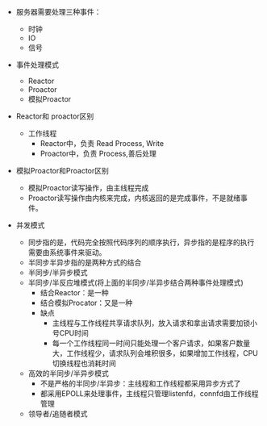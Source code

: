 ﻿- 服务器需要处理三种事件：
  - 时钟
  - IO
  - 信号
- 事件处理模式
  - Reactor
  - Proactor
  - 模拟Proactor
  
- Reactor和 proactor区别
    - 工作线程
        - Reactor中，负责 Read Process, Write 
        - Proactor中，负责 Process,善后处理
- 模拟Proactor和Proactor区别
    - 模拟Proactor读写操作，由主线程完成
    - Proactor读写操作由内核来完成，内核返回的是完成事件，不是就绪事件。

- 并发模式
  - 同步指的是，代码完全按照代码序列的顺序执行，异步指的是程序的执行需要由系统事件来驱动。
  - 半同步半异步指的是两种方式的结合
  - 半同步/半异步模式
  - 半同步/半反应堆模式(将上面的半同步/半异步结合两种事件处理模式)
    - 结合Reactor：是一种
    - 结合模拟Procator：又是一种
    - 缺点
      - 主线程与工作线程共享请求队列，放入请求和拿出请求需要加锁小号CPU时间
      - 每一个工作线程同一时间只能处理一个客户请求，如果客户数量大，工作线程少，请求队列会堆积很多，如果增加工作线程，CPU切换线程也消耗时间
  - 高效的半同步/半异步模式
    - 不是严格的半同步/半异步：主线程和工作线程都采用异步方式了
    - 都采用EPOLL来处理事件，主线程只管理listenfd，connfd由工作线程管理
  - 领导者/追随者模式
